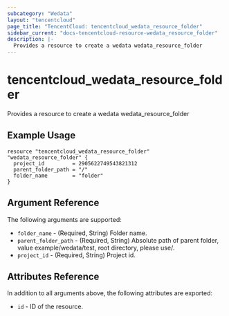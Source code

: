 ```yaml
---
subcategory: "Wedata"
layout: "tencentcloud"
page_title: "TencentCloud: tencentcloud_wedata_resource_folder"
sidebar_current: "docs-tencentcloud-resource-wedata_resource_folder"
description: |-
  Provides a resource to create a wedata wedata_resource_folder
---
```


# tencentcloud_wedata_resource_folder

Provides a resource to create a wedata wedata_resource_folder

## Example Usage

```hcl
resource "tencentcloud_wedata_resource_folder" "wedata_resource_folder" {
  project_id         = 2905622749543821312
  parent_folder_path = "/"
  folder_name        = "folder"
}
```

## Argument Reference

The following arguments are supported:

* `folder_name` - (Required, String) Folder name.
* `parent_folder_path` - (Required, String) Absolute path of parent folder, value example/wedata/test, root directory, please use/.
* `project_id` - (Required, String) Project id.

## Attributes Reference

In addition to all arguments above, the following attributes are exported:

* `id` - ID of the resource.



